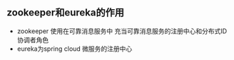 ## zookeeper和eureka的作用
- zookeeper 使用在可靠消息服务中 充当可靠消息服务的注册中心和分布式ID协调者角色
- eureka为spring cloud 微服务的注册中心